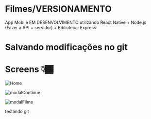 # Filmes/VERSIONAMENTO
App Mobile EM DESENVOLVIMENTO utilizando React Native + Node.js (Fazer a API + servidor) + Biblioteca: Express

# Salvando modificações no git

# Screens 👇🏾

![Home](https://github.com/saviosoaresc/Filmes/assets/62923486/57401bfe-ca57-43e4-aaf8-5bb91f1ee369)


![modalContinue](https://github.com/saviosoaresc/Filmes/assets/62923486/170da685-29ba-45cf-afb1-7dade99b9cbf)



![modalFilme](https://github.com/saviosoaresc/Filmes/assets/62923486/58072b57-44b4-42be-993b-17c22692bbbe)


testando git